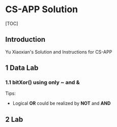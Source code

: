 # CS-APP Solution

[TOC]

## Introduction
Yu Xiaoxian's Solution and Instructions for CS-APP

## 1 Data Lab
### 1.1 bitXor() using only ~ and &
Tips:
- Logical **OR** could be realized by **NOT** and **AND**

## 2 Lab
